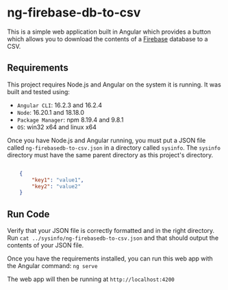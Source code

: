 # ng-firebase-db-to-csv

This is a simple web application built in Angular which provides a button which allows you to download the contents of a [Firebase](https://firebase.google.com/) database to a CSV. 

## Requirements

This project requires Node.js and Angular on the system it is running. It was built and tested using:
   - `Angular CLI`: 16.2.3 and 16.2.4
   - `Node`: 16.20.1 and 18.18.0
   - `Package Manager`: npm 8.19.4 and 9.8.1
   - `OS`: win32 x64 and linux x64

Once you have Node.js and Angular running, you must put a JSON file called `ng-firebasedb-to-csv.json` in a directory called `sysinfo`. The `sysinfo` directory must have the same parent directory as this project's directory.

```json

    {
        "key1": "value1",
        "key2": "value2"
    }

```

## Run Code

Verify that your JSON file is correctly formatted and in the right directory. Run `cat ../sysinfo/ng-firebasedb-to-csv.json` and that should output the contents of your JSON file.

Once you have the requirements installed, you can run this web app with the Angular command: `ng serve`

The web app will then be running at `http://localhost:4200`